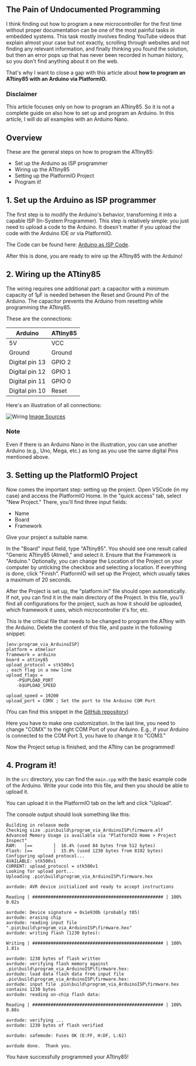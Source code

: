 ##  The Pain of Undocumented Programming

I think finding out how to program a new microcontroller for the first time without proper documentation can be one of the most painful tasks in embedded systems. This task mostly involves finding YouTube videos that explain almost your case but not exactly, scrolling through websites and not finding any relevant information, and finally thinking you found the solution, but then an error pops up that has never been recorded in human history, so you don't find anything about it on the web.

That's why I want to close a gap with this article about **how to program an ATtiny85 with an Arduino via PlatformIO.**

### Disclaimer

This article focuses only on how to program an ATtiny85. So it is not a complete guide on also how to set up and program an Arduino. In this article, I will do all examples with an Arduino Nano.

## Overview

These are the general steps on how to program the ATtiny85:

- Set up the Arduino as ISP programmer
- Wiring up the ATtiny85
- Setting up the PlatformIO Project
- Program it!

## 1. Set up the Arduino as ISP programmer

The first step is to modify the Arduino's behavior, transforming it into a capable ISP (In-System Programmer). This step is relatively simple: you just need to upload a code to the Arduino. It doesn't matter if you upload the code with the Arduino IDE or via PlatformIO.

The Code can be found here: [Arduino as ISP Code](https://github.com/DarioCasciato/PlatformIO-ATtiny85-Programming-with-Arduino-Nano/blob/main/Step%201%20%7C%20Set%20up%20the%20Arduino%20as%20ISP%20programmer/main.cpp%20(Arduino%20as%20ISP%20Code)).

After this is done, you are ready to wire up the ATtiny85 with the Arduino!

## 2. Wiring up the ATtiny85

The wiring requires one additional part: a capacitor with a minimum capacity of 1µF is needed between the Reset and Ground Pin of the Arduino. The capacitor prevents the Arduino from resetting while programming the ATtiny85.

These are the connections:

| Arduino        | ATtiny85 |
| -------------- | -------- |
| 5V             | VCC      |
| Ground         | Ground   |
| Digital pin 13 | GPIO 2   |
| Digital pin 12 | GPIO 1   |
| Digital pin 11 | GPIO 0   |
| Digital pin 10 | Reset    |

Here's an illustration of all connections:

![Wiring](https://dev-to-uploads.s3.amazonaws.com/uploads/articles/yxuh5jwchpb8fbry2m25.png)
[Image Sources](https://github.com/DarioCasciato/PlatformIO-ATtiny85-Programming-with-Arduino-Nano/blob/main/Step%202%20%7C%20Wiring%20up/Sources.txt)

### Note

Even if there is an Arduino Nano in the illustration, you can use another Arduino (e.g., Uno, Mega, etc.) as long as you use the same digital Pins mentioned above.

## 3. Setting up the PlatformIO Project

Now comes the important step: setting up the project. Open VSCode (in my case) and access the PlatformIO Home. In the "quick access" tab, select "New Project." There, you'll find three input fields:

- Name
- Board
- Framework

Give your project a suitable name.

In the "Board" input field, type "ATtiny85". You should see one result called "Generic ATtiny85 (Atmel)," and select it. Ensure that the Framework is "Arduino."
Optionally, you can change the Location of the Project on your computer by unticking the checkbox and selecting a location.
If everything is done, click "Finish". PlatformIO will set up the Project, which usually takes a maximum of 20 seconds.

After the Project is set up, the "platform.ini" file should open automatically. If not, you can find it in the main directory of the Project.
In this file, you'll find all configurations for the project, such as how it should be uploaded, which framework it uses, which microcontroller it's for, etc.

This is the critical file that needs to be changed to program the ATtiny with the Arduino. Delete the content of this file, and paste in the following snippet:

```
[env:program_via_ArduinoISP]
platform = atmelavr
framework = arduino
board = attiny85
upload_protocol = stk500v1
; each flag in a new line
upload_flags =
    -P$UPLOAD_PORT
    -b$UPLOAD_SPEED

upload_speed = 19200
upload_port = COMX ; Set the port to the Arduino COM Port
```
(You can find this snippet in the [GitHub repository](https://github.com/DarioCasciato/PlatformIO-ATtiny85-Programming-with-Arduino-Nano/blob/main/Step%203%20%7C%20Setting%20up%20the%20PlatformIO%20Project/platform.ini%20(for%20ATtiny85)))

Here you have to make one customization. In the last line, you need to change "COMX" to the right COM Port of your Arduino. E.g., if your Arduino is connected to the COM Port 3, you have to change it to "COM3."

Now the Project setup is finished, and the ATtiny can be programmed!

## 4. Program it!

In the `src` directory, you can find the `main.cpp` with the basic example code of the Arduino. Write your code into this file, and then you should be able to upload it.

You can upload it in the PlatformIO tab on the left and click "Upload".

The console output should look something like this:

```
Building in release mode
Checking size .pio\build\program_via_ArduinoISP\firmware.elf
Advanced Memory Usage is available via "PlatformIO Home > Project Inspect"
RAM:   [==        ]  16.4% (used 84 bytes from 512 bytes)
Flash: [==        ]  15.0% (used 1230 bytes from 8192 bytes)
Configuring upload protocol...
AVAILABLE: stk500v1
CURRENT: upload_protocol = stk500v1
Looking for upload port...
Uploading .pio\build\program_via_ArduinoISP\firmware.hex

avrdude: AVR device initialized and ready to accept instructions

Reading | ################################################## | 100% 0.02s

avrdude: Device signature = 0x1e930b (probably t85)
avrdude: erasing chip
avrdude: reading input file ".pio\build\program_via_ArduinoISP\firmware.hex"
avrdude: writing flash (1230 bytes):

Writing | ################################################## | 100% 1.81s

avrdude: 1230 bytes of flash written
avrdude: verifying flash memory against .pio\build\program_via_ArduinoISP\firmware.hex:
avrdude: load data flash data from input file .pio\build\program_via_ArduinoISP\firmware.hex:
avrdude: input file .pio\build\program_via_ArduinoISP\firmware.hex contains 1230 bytes
avrdude: reading on-chip flash data:

Reading | ################################################## | 100% 0.88s

avrdude: verifying ...
avrdude: 1230 bytes of flash verified

avrdude: safemode: Fuses OK (E:FF, H:DF, L:62)

avrdude done.  Thank you.
```

You have successfully programmed your ATtiny85!
